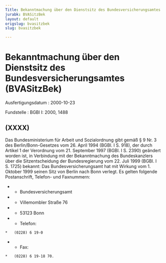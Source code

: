 ```yaml
---
Title: Bekanntmachung über den Dienstsitz des Bundesversicherungsamtes
jurabk: BVASitzBek
layout: default
origslug: bvasitzbek
slug: bvasitzbek

---
```


# Bekanntmachung über den Dienstsitz des Bundesversicherungsamtes (BVASitzBek)

Ausfertigungsdatum
:   2000-10-23

Fundstelle
:   BGBl I: 2000, 1488

## (XXXX)

Das Bundesministerium für Arbeit und Sozialordnung gibt gemäß § 9 Nr.
3 des Berlin/Bonn-Gesetzes vom 26. April 1994 (BGBl. I S. 918), der
durch Artikel 1 der Verordnung vom 21. September 1997 (BGBl. I S.
2390) geändert worden ist, in Verbindung mit der Bekanntmachung des
Bundeskanzlers über die Sitzentscheidung der Bundesregierung vom 22.
Juli 1999 (BGBl. I S. 1725) bekannt:
Das Bundesversicherungsamt hat mit Wirkung vom 1. Oktober 1999 seinen
Sitz von Berlin nach Bonn verlegt. Es gelten folgende Postanschrift,
Telefon- und Faxnummern:

*    *   Bundesversicherungsamt


*    *   Villemombler Straße 76


*    *   53123 Bonn


*    *   Telefon:

    *   (0228) 6 19-0


*    *   Fax:

    *   (0228) 6 19-18 70.




